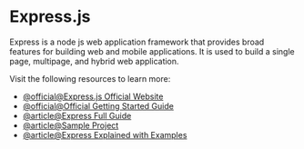 # Express.js

Express is a node js web application framework that provides broad features for building web and mobile applications. It is used to build a single page, multipage, and hybrid web application.

Visit the following resources to learn more:

- [@official@Express.js Official Website](https://expressjs.com/)
- [@official@Official Getting Started Guide](https://expressjs.com/en/starter/installing.html)
- [@article@Express Full Guide](https://www.tutorialspoint.com/nodejs/nodejs_express_framework.htm)
- [@article@Sample Project](https://auth0.com/blog/create-a-simple-and-stylish-node-express-app/)
- [@article@Express Explained with Examples](https://www.freecodecamp.org/news/express-explained-with-examples-installation-routing-middleware-and-more/)
